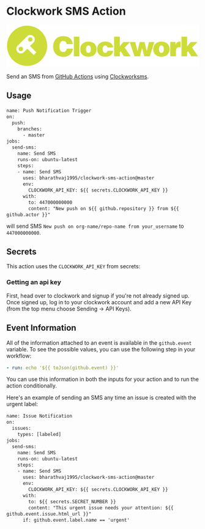 # Clockwork SMS Action

<img src="./docs/images/logo.svg" />

Send an SMS from [GitHub Actions](https://github.com/features/actions) using [Clockworksms](https://www.clockworksms.com/).

## Usage

```workflow
name: Push Notification Trigger
on:
  push:
    branches:
      - master
jobs:
  send-sms:
    name: Send SMS
    runs-on: ubuntu-latest
    steps:
    - name: Send SMS
      uses: bharathvaj1995/clockwork-sms-action@master
      env:
        CLOCKWORK_API_KEY: ${{ secrets.CLOCKWORK_API_KEY }}
      with:
        to: 447000000000
        content: "New push on ${{ github.repository }} from ${{ github.actor }}"
```

will send SMS `New push on org-name/repo-name from your_username` to `447000000000`.

## Secrets

This action uses the `CLOCKWORK_API_KEY` from secrets:

### Getting an api key

First, head over to clockwork and signup if you're not already signed up. Once signed up, log in to your clockwork account and add a new API Key (from the top menu choose Sending -> API Keys).

## Event Information

All of the information attached to an event is available in the `github.event` variable. To see the possible values, you can use the following step in your workflow:

```yaml
- run: echo '${{ toJson(github.event) }}'
```

You can use this information in both the inputs for your action and to run the action conditionally.

Here's an example of sending an SMS any time an issue is created with the urgent label:

```workflow
name: Issue Notification
on:
  issues:
    types: [labeled]
jobs:
  send-sms:
    name: Send SMS
    runs-on: ubuntu-latest
    steps:
    - name: Send SMS
      uses: bharathvaj1995/clockwork-sms-action@master
      env:
        CLOCKWORK_API_KEY: ${{ secrets.CLOCKWORK_API_KEY }}
      with:
        to: ${{ secrets.SECRET_NUMBER }}
        content: "This urgent issue needs your attention: ${{ github.event.issue.html_url }}"
      if: github.event.label.name == 'urgent'
```
